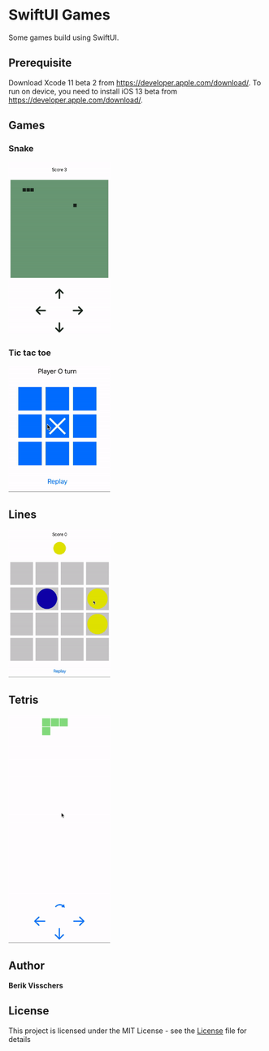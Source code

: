 
# SwiftUI Games

Some games build using SwiftUI.

## Prerequisite

Download Xcode 11 beta 2 from https://developer.apple.com/download/.
To run on device, you need to install iOS 13 beta from https://developer.apple.com/download/.

## Games

### Snake

<img src="Documentation/Snake.gif" width="200">

### Tic tac toe

<img src="Documentation/Tictactoe.gif" width="200">

## Lines

<img src="Documentation/Lines.gif" width="200">

## Tetris

<img src="Documentation/Tetris.gif" width="200">

## Author

**Berik Visschers**

## License

This project is licensed under the MIT License - see the [License](LICENSE.md) file for details

